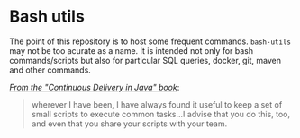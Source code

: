# Bash utils

The point of this repository is to host some frequent commands.
`bash-utils` may not be too acurate as a name. It is intended not
only for bash commands/scripts but also for particular SQL queries,
docker, git, maven and other commands.

[*From the "Continuous Delivery in Java" book*](https://www.amazon.ca/-/fr/Daniel-Bryant/dp/1491986026/ref=sxts_sxwds-bia-wc-rsf1_0?__mk_fr_CA=ÅMÅŽÕÑ&cv_ct_cx=continuous+delivery+in+java&dchild=1&keywords=continious+delivery+in+jav&pd_rd_i=1491986026&pd_rd_r=cc192669-8a71-4010-bec6-73ad9e4d3e23&pd_rd_w=W4bz9&pd_rd_wg=0NJhj&pf_rd_p=110044ae-711a-46cd-88ce-91b9591d369f&pf_rd_r=4W4XQCRPYQW9GYP0CWBQ&psc=1&qid=1616600045&sr=1-1-7bf78e84-8ef2-4f13-9926-bee5153e81cb):

>  wherever I have been, I have always found it useful to keep a set of small scripts to execute common tasks...I advise that you do this, too, and even that you share your scripts with your team.